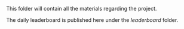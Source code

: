 This folder will contain all the materials regarding the project.

The daily leaderboard is published here under the *leaderboard* folder.
